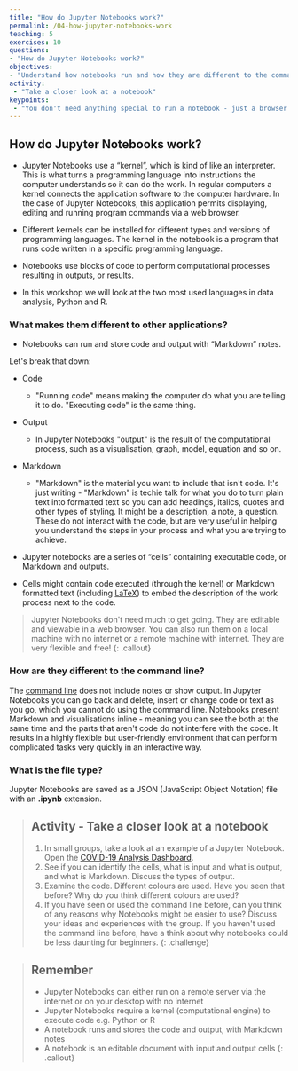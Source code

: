 ```yaml
---
title: "How do Jupyter Notebooks work?"
permalink: /04-how-jupyter-notebooks-work
teaching: 5
exercises: 10
questions:
- "How do Jupyter Notebooks work?"
objectives:
- "Understand how notebooks run and how they are different to the command line"
activity:
 - "Take a closer look at a notebook"
keypoints:
 - "You don't need anything special to run a notebook - just a browser will do!"
---
```


## How do Jupyter Notebooks work?

- Jupyter Notebooks use a “kernel”, which is kind of like an interpreter. This is what turns a
 programming language into instructions the computer understands so it can do the work. In regular
  computers a kernel connects the application software to the computer hardware. In the case of
   Jupyter Notebooks, this application permits displaying, editing and running program commands via
    a web browser.

- Different kernels can be installed for different types and versions of programming languages.
The kernel in the notebook is a program that runs code written in a specific programming language.

- Notebooks use blocks of code to perform computational processes resulting in outputs, or results.

- In this workshop we will look at the two most used languages in data analysis, Python and R.

### What makes them different to other applications?

- Notebooks can run and store code and output with “Markdown” notes.

Let's break that down:

- Code
  - "Running code" means making the computer do what you are telling it to do.
  "Executing code" is the same thing.
- Output
  - In Jupyter Notebooks "output" is the result of the computational process, such as a
   visualisation, graph, model, equation and so on.
- Markdown
  - "Markdown" is the material you want to include that isn't code. It's just writing - "Markdown"
   is techie talk for what you do to turn plain text into formatted text so you can add headings,
    italics, quotes and other types of styling. It might be a description, a note, a question.
     These do not interact with the code, but are very useful in helping you understand the steps
      in your process and what you are trying to achieve.

- Jupyter notebooks are a series of “cells” containing executable code, or Markdown and outputs.

- Cells might contain code executed (through the kernel) or Markdown formatted text (including
   [LaTeX](https://www.latex-project.org/)) to embed the description of the work process next to the code.

>Jupyter Notebooks don't need much to get going. They are editable and viewable in a web browser.
 You can also run them on a local machine with no internet or a remote machine with internet.
 They are very flexible and free!
{: .callout}

### How are they different to the command line?

The [command line](https://en.wikipedia.org/wiki/Command-line_interface) does not include notes or
 show output. In Jupyter Notebooks you can go back and delete, insert or change code or text as you
  go, which you cannot do using the command line. Notebooks present Markdown and visualisations
   inline - meaning you can see the both at the same time and the parts that aren't code do not
    interfere with the code. It results in a highly flexible but user-friendly environment that can
     perform complicated tasks very quickly in an interactive way.

### What is the file type?

Jupyter Notebooks are saved as a JSON (JavaScript Object Notation) file with an **.ipynb** extension.

> ## Activity - Take a closer look at a notebook
>
> 1. In small groups, take a look at an example of a Jupyter Notebook. Open the
[COVID-19 Analysis Dashboard](https://github.com/sarasrking/Introduction_to_Jupyter_notebooks/blob/master/notebooks/COVID-19%20Data%20Analysis%20with%20R.ipynb).
> 2. See if you can identify the cells, what is input and what is output, and what is Markdown.
 Discuss the types of output.
> 3. Examine the code. Different colours are used. Have you seen that before? Why do you think different colours are used?
> 4. If you have seen or used the command line before, can you think of any reasons why Notebooks
 might be easier to use? Discuss your ideas and experiences with the group. If you haven't used the
  command line before, have a think about why notebooks could be less daunting for beginners.
{: .challenge}

> ## Remember
>
> - Jupyter Notebooks can either run on a remote server via the internet or on your desktop with no
 internet
> - Jupyter Notebooks require a kernel (computational engine) to execute code e.g. Python or R
> - A notebook runs and stores the code and output, with Markdown notes
> - A notebook is an editable document with input and output cells
{: .callout}


